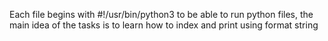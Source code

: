 Each file begins with #!/usr/bin/python3 to be able to run python files, the main idea of the tasks is to learn how to index and  print using format string
